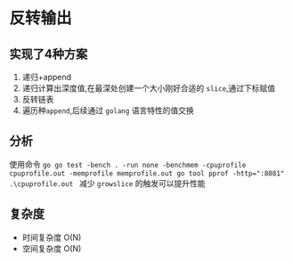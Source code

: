 # 反转输出

## 实现了4种方案
1. 递归+append
2. 递归计算出深度值,在最深处创建一个大小刚好合适的 `slice`,通过下标赋值
3. 反转链表
4. 遍历种`append`,后续通过 `golang` 语言特性的值交换

## 分析
使用命令
``go
go test -bench . -run none -benchmem -cpuprofile cpuprofile.out -memprofile memprofile.out
go tool pprof -http=":8081" .\cpuprofile.out
``
减少 `growslice` 的触发可以提升性能


## 复杂度
* 时间复杂度 O(N)
* 空间复杂度 O(N)